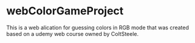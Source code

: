 # webColorGameProject
This is a web alication for guessing colors in RGB mode that was created based on a udemy web course owned by ColtSteele.
